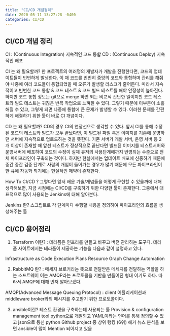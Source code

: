 ```yaml
---
title: "CI/CD 개념정리"
date: 2020-05-11 13:27:28 -0400
categories: CI/CD
---
```


## CI/CD 개념 정리

CI : (Continuous Integration) 지속적인 코드 통합
CD : (Continuous Deploy) 지속적인 배포

CI 는 왜 필요할까?
한 프로젝트의 여러명의 개발자가 개발을 진행한다면, 코드의 업데이트들이 빈번하게 발생한다. 이 때 코드를 빈번히 중앙의 코드와 통합하며 관리를 해줘야
나중에 여러 코드들이 통합되었을 때 오류가 발생할 리스크가 줄어든다.
따라서 지속적이고 빈번한 코드 통합 & 코드 테스트 & 코드 빌드 테스트를 해야 안정성이 높아진다.
하지만 코드 통합 정도는 git으로 merge 하면 되는 비교적 간단한 일이지만 코드 테스트와 빌드 테스트는 귀찮은 반복 작업으로 느껴질 수 있다.
그렇기 때문에 이부분이 소홀해질 수 있고, 그렇게 되면 나중에 통합에 큰 문제가 발생할 수 있다.
이러한 문제를 간편하게 해결하기 위한 툴이 바로 CI 개념이다.

CD 는 왜 필요할까?
CD의 경우 CI의 연장선으로 생각할 수 있다. 앞서 CI를 통해 수정된 코드의 테스트와 빌드가 모두 끝났다면, 이 빌드된 파일 혹은 이미지를 기존에 운영하던 서버에
지속적으로 업로드하는 것을 뜻한다. 기존 서버가 개발 서버, 운영 서버 등 2개 이상이 존재할 때 앞선 테스트가 정상적으로 끝난다면 빌드된 이미지를
테스트서버와 운영서버에 배포하여 코드의 수정이 실제 유저의 사용단계에까지 반영되는 수준으로 전체 파이프라인이 구축되는 것이다.
하지만 현실에서는 업데이트 배포에 신중하기 때문에 중간 중간 검증 단계로 사람의 개입이 들어가는 경우가 많기 때문에 모든 파이프라인이 한 큐에 자동화 되기에는
현실적인 제약이 존재한다.

How To CI/CD ?
그렇다면 앞서 배운 기술/개념들을 어떻게 구현할 수 있을까에 대해 생각해보면, 지금 시점에는 CI/CD를 구축하기 위한 다양한 툴이 존재한다.
그중에서 대표적으로 많이 사용되는 Jenkins에 대해 알아본다.

Jenkins 란?
스크립트로 각 단계마다 수행할 내용을 정의하여 파이프라인의 흐름을 생성해주는 툴


## CI/CD 용어정리
1. Terraform 이란?
: 테라폼은 인프라를 만들고 바꾸고 버전 관리하는 도구다. 테라폼 사이트에서는 테라폼이 제공하는 기능을 다음과 같이 설명하고 있다.

Infrastructure as Code
Execution Plans
Resource Graph
Change Automation

2. RabbitMQ 란?
: 메세지 브로커라는 뜻으로 전달받은 메세지를 전달하는 역할을 하는 소프트웨어
이는 AMQP라는 프로토콜을 기반을 만들어진 형태 이기도 하다.
따라서 AMQP에 대해 먼저 알아보겠다.

AMQP(Advanced Message Queuing Protocol)
: client 어플리케이션과 middleware broker와의 메시지를 주고받기 위한 프로토콜이다.

3. ansible이란?
테스트 환경을 구축하는데 사용되는 툴 Provision & configuration management tool
python으로 개발되고 YAML이라는 언어를 통해 정의할 수 있고 json으로 통신
python Github project 중 상위 랭킹 (6위)
해커 뉴스 분석을 보면 ansible이 많이 Mention 되어지고 있음
